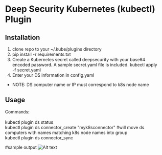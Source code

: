 
Deep Security Kubernetes (kubectl) Plugin
====

## Installation
1. clone repo to your ~/.kube/plugins directory
2. pip install -r requirements.txt
3. Create a Kubernetes secret called deepsecurity with your base64 encoded password.
   A sample secret.yaml file is included. kubectl apply -f secret.yaml
4. Enter your DS information in config.yaml

* NOTE: DS computer name or IP must correspond to k8s node name


## Usage
Commands:<br/><br/>
kubectl plugin ds status<br/>
kubectl plugin ds connector_create "myk8sconnector"   #will move ds computers with names matching k8s node names into group<br/>
kubectl plugin ds connector_sync<br/>



#sample output
![Alt text](ds_kubectl_plugin.jpg)
